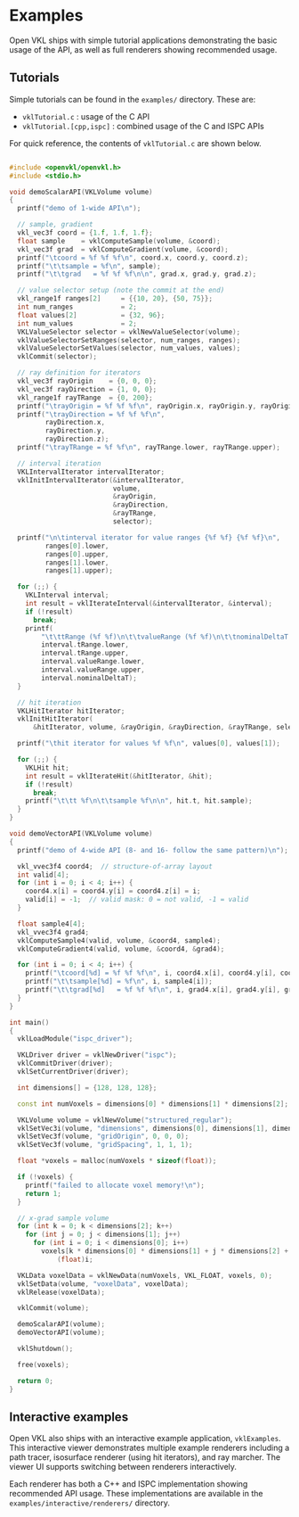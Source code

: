 Examples
========

Open VKL ships with simple tutorial applications demonstrating the basic
usage of the API, as well as full renderers showing recommended usage.

Tutorials
---------

Simple tutorials can be found in the `examples/` directory. These are:

* `vklTutorial.c` : usage of the C API
* `vklTutorial.[cpp,ispc]` : combined usage of the C and ISPC APIs

For quick reference, the contents of `vklTutorial.c` are shown below.

``` cpp

#include <openvkl/openvkl.h>
#include <stdio.h>

void demoScalarAPI(VKLVolume volume)
{
  printf("demo of 1-wide API\n");

  // sample, gradient
  vkl_vec3f coord = {1.f, 1.f, 1.f};
  float sample    = vklComputeSample(volume, &coord);
  vkl_vec3f grad  = vklComputeGradient(volume, &coord);
  printf("\tcoord = %f %f %f\n", coord.x, coord.y, coord.z);
  printf("\t\tsample = %f\n", sample);
  printf("\t\tgrad   = %f %f %f\n\n", grad.x, grad.y, grad.z);

  // value selector setup (note the commit at the end)
  vkl_range1f ranges[2]     = {{10, 20}, {50, 75}};
  int num_ranges            = 2;
  float values[2]           = {32, 96};
  int num_values            = 2;
  VKLValueSelector selector = vklNewValueSelector(volume);
  vklValueSelectorSetRanges(selector, num_ranges, ranges);
  vklValueSelectorSetValues(selector, num_values, values);
  vklCommit(selector);

  // ray definition for iterators
  vkl_vec3f rayOrigin    = {0, 0, 0};
  vkl_vec3f rayDirection = {1, 0, 0};
  vkl_range1f rayTRange  = {0, 200};
  printf("\trayOrigin = %f %f %f\n", rayOrigin.x, rayOrigin.y, rayOrigin.z);
  printf("\trayDirection = %f %f %f\n",
         rayDirection.x,
         rayDirection.y,
         rayDirection.z);
  printf("\trayTRange = %f %f\n", rayTRange.lower, rayTRange.upper);

  // interval iteration
  VKLIntervalIterator intervalIterator;
  vklInitIntervalIterator(&intervalIterator,
                          volume,
                          &rayOrigin,
                          &rayDirection,
                          &rayTRange,
                          selector);

  printf("\n\tinterval iterator for value ranges {%f %f} {%f %f}\n",
         ranges[0].lower,
         ranges[0].upper,
         ranges[1].lower,
         ranges[1].upper);

  for (;;) {
    VKLInterval interval;
    int result = vklIterateInterval(&intervalIterator, &interval);
    if (!result)
      break;
    printf(
        "\t\ttRange (%f %f)\n\t\tvalueRange (%f %f)\n\t\tnominalDeltaT %f\n\n",
        interval.tRange.lower,
        interval.tRange.upper,
        interval.valueRange.lower,
        interval.valueRange.upper,
        interval.nominalDeltaT);
  }

  // hit iteration
  VKLHitIterator hitIterator;
  vklInitHitIterator(
      &hitIterator, volume, &rayOrigin, &rayDirection, &rayTRange, selector);

  printf("\thit iterator for values %f %f\n", values[0], values[1]);

  for (;;) {
    VKLHit hit;
    int result = vklIterateHit(&hitIterator, &hit);
    if (!result)
      break;
    printf("\t\tt %f\n\t\tsample %f\n\n", hit.t, hit.sample);
  }
}

void demoVectorAPI(VKLVolume volume)
{
  printf("demo of 4-wide API (8- and 16- follow the same pattern)\n");

  vkl_vvec3f4 coord4;  // structure-of-array layout
  int valid[4];
  for (int i = 0; i < 4; i++) {
    coord4.x[i] = coord4.y[i] = coord4.z[i] = i;
    valid[i] = -1;  // valid mask: 0 = not valid, -1 = valid
  }

  float sample4[4];
  vkl_vvec3f4 grad4;
  vklComputeSample4(valid, volume, &coord4, sample4);
  vklComputeGradient4(valid, volume, &coord4, &grad4);

  for (int i = 0; i < 4; i++) {
    printf("\tcoord[%d] = %f %f %f\n", i, coord4.x[i], coord4.y[i], coord4.z[i]);
    printf("\t\tsample[%d] = %f\n", i, sample4[i]);
    printf("\t\tgrad[%d]   = %f %f %f\n", i, grad4.x[i], grad4.y[i], grad4.z[i]);
  }
}

int main()
{
  vklLoadModule("ispc_driver");

  VKLDriver driver = vklNewDriver("ispc");
  vklCommitDriver(driver);
  vklSetCurrentDriver(driver);

  int dimensions[] = {128, 128, 128};

  const int numVoxels = dimensions[0] * dimensions[1] * dimensions[2];

  VKLVolume volume = vklNewVolume("structured_regular");
  vklSetVec3i(volume, "dimensions", dimensions[0], dimensions[1], dimensions[2]);
  vklSetVec3f(volume, "gridOrigin", 0, 0, 0);
  vklSetVec3f(volume, "gridSpacing", 1, 1, 1);

  float *voxels = malloc(numVoxels * sizeof(float));

  if (!voxels) {
    printf("failed to allocate voxel memory!\n");
    return 1;
  }

  // x-grad sample volume
  for (int k = 0; k < dimensions[2]; k++)
    for (int j = 0; j < dimensions[1]; j++)
      for (int i = 0; i < dimensions[0]; i++)
        voxels[k * dimensions[0] * dimensions[1] + j * dimensions[2] + i] =
            (float)i;

  VKLData voxelData = vklNewData(numVoxels, VKL_FLOAT, voxels, 0);
  vklSetData(volume, "voxelData", voxelData);
  vklRelease(voxelData);

  vklCommit(volume);

  demoScalarAPI(volume);
  demoVectorAPI(volume);

  vklShutdown();

  free(voxels);

  return 0;
}
```

Interactive examples
--------------------

Open VKL also ships with an interactive example application, `vklExamples`. This
interactive viewer demonstrates multiple example renderers including a path
tracer, isosurface renderer (using hit iterators), and ray marcher. The viewer
UI supports switching between renderers interactively.

Each renderer has both a C++ and ISPC implementation showing recommended API
usage. These implementations are available in the
`examples/interactive/renderers/` directory.
